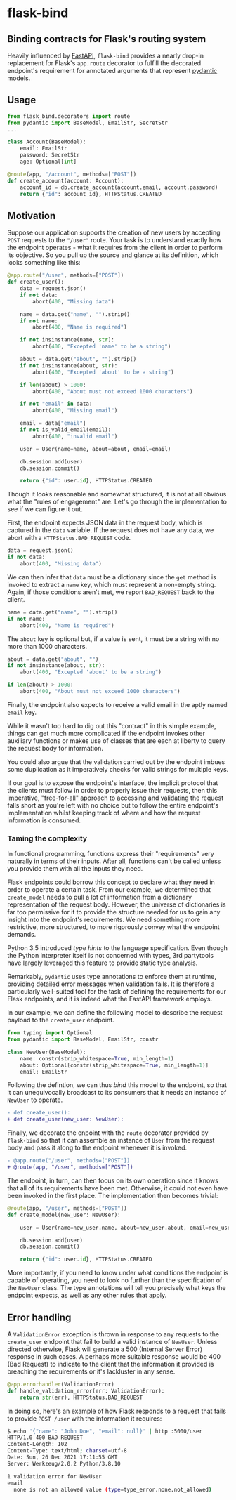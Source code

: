 # flask-bind

## Binding contracts for Flask's routing system

Heavily influenced by [FastAPI](https://fastapi.tiangolo.com/), `flask-bind` provides a nearly
drop-in replacement for Flask's `app.route` decorator to fulfill the decorated endpoint's
requirement for annotated arguments that represent [pydantic](https://pydantic-docs.helpmanual.io/)
models.

## Usage

```python
from flask_bind.decorators import route
from pydantic import BaseModel, EmailStr, SecretStr
...

class Account(BaseModel):
    email: EmailStr
    password: SecretStr
    age: Optional[int]

@route(app, "/account", methods=["POST"])
def create_account(account: Account):
    account_id = db.create_account(account.email, account.password)
    return {"id": account_id}, HTTPStatus.CREATED
```

## Motivation

Suppose our application supports the creation of new users by accepting `POST` requests to the
`"/user"` route. Your task is to understand exactly how the endpoint operates - what it requires
from the client in order to perform its objective. So you pull up the source and glance at its
definition, which looks something like this:

```python
@app.route("/user", methods=["POST"])
def create_user():
    data = request.json()
    if not data:
        abort(400, "Missing data")

    name = data.get("name", "").strip()
    if not name:
        abort(400, "Name is required")

    if not insinstance(name, str):
        abort(400, "Excepted 'name' to be a string")

    about = data.get("about", "").strip()
    if not insinstance(about, str):
        abort(400, "Excepted 'about' to be a string")

    if len(about) > 1000:
        abort(400, "About must not exceed 1000 characters")

    if not "email" in data:
        abort(400, "Missing email")

    email = data["email"]
    if not is_valid_email(email):
        abort(400, "invalid email")

    user = User(name=name, about=about, email=email)

    db.session.add(user)
    db.session.commit()

    return {"id": user.id}, HTTPStatus.CREATED
```

Though it looks reasonable and somewhat structured, it is not at all obvious what the "rules of
engagement" are. Let's go through the implementation to see if we can figure it out.

First, the endpoint expects JSON data in the request body, which is captured in the `data`
variable. If the request does not have any data, we abort with a `HTTPStatus.BAD_REQUEST` code.

```python
data = request.json()
if not data:
    abort(400, "Missing data")
```

We can then infer that `data` must be a dictionary since the `get` method is invoked to extract
a `name` key, which must represent a non-empty string. Again, if those conditions aren't met, we
report `BAD_REQUEST` back to the client.

```python
name = data.get("name", "").strip()
if not name:
    abort(400, "Name is required")
```

The `about` key is optional but, if a value is sent, it must be a string with no more than 1000
characters.

```python
about = data.get("about", "")
if not insinstance(about, str):
    abort(400, "Excepted 'about' to be a string")

if len(about) > 1000:
    abort(400, "About must not exceed 1000 characters")
```

Finally, the endpoint also expects to receive a valid email in the aptly named `email` key.

While it wasn't too hard to dig out this "contract" in this simple example, things can get much
more complicated if the endpoint invokes other auxiliary functions or makes use of classes that
are each at liberty to query the request body for information.

You could also argue that the validation carried out by the endpoint imbues some duplication as
it imperatively checks for valid strings for multiple keys.

If our goal is to expose the endpoint's interface, the implicit protocol that the clients must
follow in order to properly issue their requests, then this imperative, "free-for-all" approach to
accessing and validating the request falls short as you're left with no choice but to follow the
entire endpoint's implementation whilst keeping track of where and how the request information is
consumed.

### Taming the complexity

In functional programming, functions express their "requirements" very naturally in terms of
their inputs. After all, functions can't be called unless you provide them with all the inputs they
need.

Flask endpoints could borrow this concept to declare what they need in order to operate a certain
task. From our example, we determined that `create_model` needs to pull a lot of information from a
dictionary representation of the request body. However, the universe of dictionaries is far too
permissive for it to provide the structure needed for us to gain any insight into the endpoint's
requirements. We need something more restrictive, more structured, to more rigorously convey what
the endpoint demands.

Python 3.5 introduced _type hints_ to the language specification. Even though the Python
interpreter itself is not concerned with types, 3rd partytools have largely leveraged this feature
to provide static type analysis.

Remarkably, `pydantic` uses type annotations to enforce them at runtime, providing detailed error
messages when validation fails. It is therefore a particularly well-suited tool for the task of
defining the requirements for our Flask endpoints, and it is indeed what the FastAPI framework
employs.

In our example, we can define the following model to describe the request payload to the
`create_user` endpoint.

```python
from typing import Optional
from pydantic import BaseModel, EmailStr, constr

class NewUser(BaseModel):
    name: constr(strip_whitespace=True, min_length=1)
    about: Optional[constr(strip_whitespace=True, min_length=1)]
    email: EmailStr
```

Following the defintion, we can thus _bind_ this model to the endpoint, so that it can
unequivocally broadcast to its consumers that it needs an instance of `NewUser` to operate.

```diff
- def create_user():
+ def create_user(new_user: NewUser):
```

Finally, we decorate the enpoint with the `route` decorator provided by `flask-bind` so that it
can assemble an instance of `User` from the request body and pass it along to the endpoint whenever
it is invoked.

```diff
- @app.route("/user", methods=["POST"])
+ @route(app, "/user", methods=["POST"])
```

The endpoint, in turn, can then focus on its own operation since it knows that all of its
requirements have been met. Otherwise, it could not even have been invoked in the first place.
The implementation then becomes trivial:

```python
@route(app, "/user", methods=["POST"])
def create_model(new_user: NewUser):

    user = User(name=new_user.name, about=new_user.about, email=new_user.email)

    db.session.add(user)
    db.session.commit()

    return {"id": user.id}, HTTPStatus.CREATED
```

More importantly, if you need to know under what conditions the endpoint is capable of operating,
you need to look no further than the specification of the `NewUser` class. The type annotations
will tell you precisely what keys the endpoint expects, as well as any other rules that apply.

## Error handling

A `ValidationError` exception is thrown in response to any requests to the `create_user` endpoint
that fail to build a valid instance of `NewUser`. Unless directed otherwise, Flask will generate
a 500 (Internal Server Error) response in such cases. A perhaps more suitable response would be
400 (Bad Request) to indicate to the client that the information it provided is breaching the
requirements or it's lackluster in any sense.

```python
@app.errorhandler(ValidationError)
def handle_validation_error(err: ValidationError):
    return str(err), HTTPStatus.BAD_REQUEST
```

In doing so, here's an example of how Flask responds to a request that fails to provide
`POST /user` with the information it requires:

```bash
$ echo '{"name": "John Doe", "email": null}' | http :5000/user
HTTP/1.0 400 BAD REQUEST
Content-Length: 102
Content-Type: text/html; charset=utf-8
Date: Sun, 26 Dec 2021 17:11:55 GMT
Server: Werkzeug/2.0.2 Python/3.8.10

1 validation error for NewUser
email
  none is not an allowed value (type=type_error.none.not_allowed)
```
